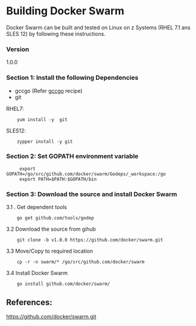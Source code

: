 # Building Docker Swarm
Docker Swarm can be built and tested on Linux on z Systems (RHEL 7.1 ans SLES 12) by following these instructions.

### Version
1.0.0 

### Section 1: Install the following Dependencies
* gccgo (Refer [gccgo](https://github.com/linux-on-ibm-z/docs/wiki/Building-gccgo) recipe)
* git

RHEL7:
```
    yum install -y  git
```
SLES12:
```
    zypper install -y git
```

### Section 2:  Set GOPATH environment variable

         export GOPATH=/go/src/github.com/docker/swarm/Godeps/_workspace:/go
         export PATH=$PATH:$GOPATH/bin
    
### Section 3: Download the source and install Docker Swarm

3.1 .  Get dependent tools
``` 
    go get github.com/tools/godep
```
3.2 Download the source from gihub
```
    git clone -b v1.0.0 https://github.com/docker/swarm.git
```
3.3 Move/Copy to required location
```
    cp -r -n swarm/* /go/src/github.com/docker/swarm
```
3.4 Install Docker Swarm
```
    go install github.com/docker/swarm/
```

## References:

https://github.com/docker/swarm.git

                                                                                                                                         
